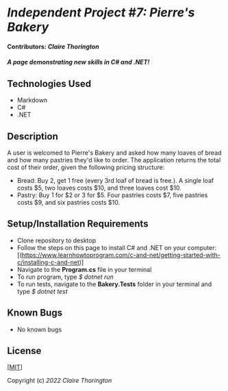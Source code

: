 # _Independent Project #7: Pierre's Bakery_
#### Contributors: _**Claire Thorington**_

#### _A page demonstrating new skills in C# and .NET!_


## Technologies Used

* Markdown
* C#
* .NET

## Description

A user is welcomed to Pierre's Bakery and asked how many loaves of bread and how many pastries they'd like to order. The application returns the total cost of their order, given the following pricing structure:
* Bread: Buy 2, get 1 free (every 3rd loaf of bread is free.). A single loaf costs $5, two loaves costs $10, and three loaves cost $10.
* Pastry: Buy 1 for $2 or 3 for $5. Four pastries costs $7, five pastries costs $9, and six pastries costs $10.

## Setup/Installation Requirements

* Clone repository to desktop
* Follow the steps on this page to install C# and .NET on your computer: [(https://www.learnhowtoprogram.com/c-and-net/getting-started-with-c/installing-c-and-net)]
* Navigate to the __Program.cs__ file in your terminal
* To run program, type _$ dotnet run_
* To run tests, navigate to the __Bakery.Tests__ folder in your terminal and type _$ dotnet test_

## Known Bugs

* No known bugs

## License

[<a href=https://github.com/Thorington/bakery/LICENSE>MIT</a>]

Copyright (c) _2022_ _Claire Thorington_
